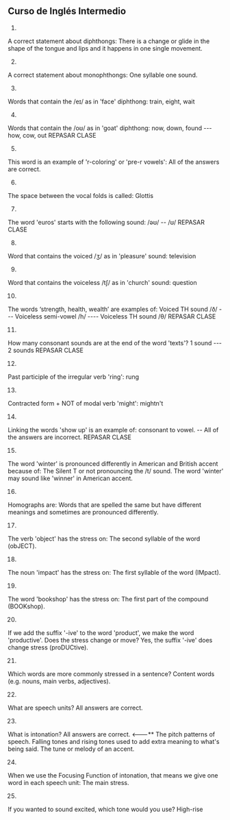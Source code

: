 ## Curso de Inglés Intermedio

1.
A correct statement about diphthongs:
There is a change or glide in the shape of the tongue and lips and it happens in one single movement.

2.
A correct statement about monophthongs:
One syllable one sound.

3.
Words that contain the /eɪ/ as in 'face' diphthong:
train, eight, wait


4.
Words that contain the /oʊ/ as in 'goat' diphthong:
now, down, found --- how, cow, out
REPASAR CLASE

5.
This word is an example of 'r-coloring' or 'pre-r vowels':
All of the answers are correct.

6.
The space between the vocal folds is called:
Glottis

7.
The word 'euros' starts with the following sound:
/əʊ/ -- /ʊ/
REPASAR CLASE

8.
Word that contains the voiced /ʒ/ as in 'pleasure' sound:
television

9.
Word that contains the voiceless /tʃ/ as in 'church' sound:
question

10.
The words ‘strength, health, wealth’ are examples of:
Voiced TH sound /ð/ --- Voiceless semi-vowel /h/ ---- Voiceless TH sound /θ/
REPASAR CLASE

11.
How many consonant sounds are at the end of the word 'texts'?
1 sound --- 2 sounds
REPASAR CLASE

12.
Past participle of the irregular verb 'ring':
rung

13.
Contracted form + NOT of modal verb 'might':
mightn't

14.
Linking the words 'show up' is an example of:
consonant to vowel. -- All of the answers are incorrect.
REPASAR CLASE

15.
The word 'winter' is pronounced differently in American and British accent because of:
The Silent T or not pronouncing the /t/ sound. The word 'winter' may sound like 'winner' in American accent.

16.
Homographs are:
Words that are spelled the same but have different meanings and sometimes are pronounced differently.


17.
The verb 'object' has the stress on:
The second syllable of the word (obJECT).

18.
The noun 'impact' has the stress on:
The first syllable of the word (IMpact).

19.
The word 'bookshop' has the stress on:
The first part of the compound (BOOKshop).

20.
If we add the suffix '-ive' to the word 'product', we make the word 'productive'. Does the stress change or move?
Yes, the suffix '-ive' does change stress (proDUCtive).

21.
Which words are more commonly stressed in a sentence?
Content words (e.g. nouns, main verbs, adjectives).

22.
What are speech units?
All answers are correct.

23.
What is intonation?
All answers are correct. <---**
The pitch patterns of speech.
Falling tones and rising tones used to add extra meaning to what's being said.
The tune or melody of an accent.

24.
When we use the Focusing Function of intonation, that means we give one word in each speech unit:
The main stress.

25.
If you wanted to sound excited, which tone would you use?
High-rise

